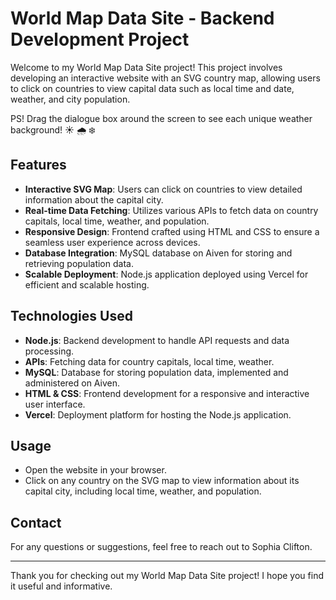 # World Map Data Site - Backend Development Project

Welcome to my World Map Data Site project! This project involves developing an interactive website with an SVG country map, allowing users to click on countries to view capital data such as local time and date, weather, and city population.

PS! Drag the dialogue box around the screen to see each unique weather background! ☀️ 🌧️ ❄️

## Features

- **Interactive SVG Map**: Users can click on countries to view detailed information about the capital city.
- **Real-time Data Fetching**: Utilizes various APIs to fetch data on country capitals, local time, weather, and population.
- **Responsive Design**: Frontend crafted using HTML and CSS to ensure a seamless user experience across devices.
- **Database Integration**: MySQL database on Aiven for storing and retrieving population data.
- **Scalable Deployment**: Node.js application deployed using Vercel for efficient and scalable hosting.

## Technologies Used

- **Node.js**: Backend development to handle API requests and data processing.
- **APIs**: Fetching data for country capitals, local time, weather.
- **MySQL**: Database for storing population data, implemented and administered on Aiven.
- **HTML & CSS**: Frontend development for a responsive and interactive user interface.
- **Vercel**: Deployment platform for hosting the Node.js application.

## Usage

- Open the website in your browser.
- Click on any country on the SVG map to view information about its capital city, including local time, weather, and population.

## Contact

For any questions or suggestions, feel free to reach out to Sophia Clifton.

---

Thank you for checking out my World Map Data Site project! I hope you find it useful and informative.
